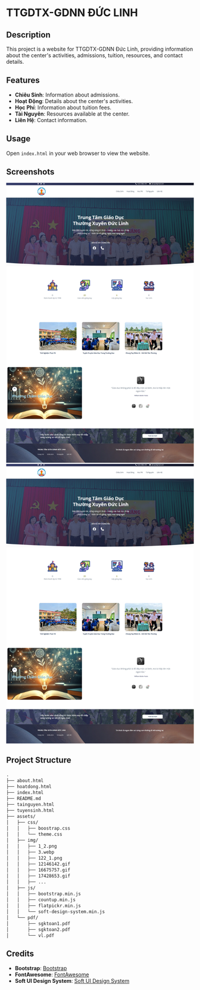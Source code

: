 # TTGDTX-GDNN ĐỨC LINH

## Description
This project is a website for TTGDTX-GDNN Đức Linh, providing information about the center's activities, admissions, tuition, resources, and contact details.

## Features
- **Chiêu Sinh**: Information about admissions.
- **Hoạt Động**: Details about the center's activities.
- **Học Phí**: Information about tuition fees.
- **Tài Nguyên**: Resources available at the center.
- **Liên Hệ**: Contact information.

## Usage
Open `index.html` in your web browser to view the website.

## Screenshots
![Screenshot 1](assets/img/screenshot1.jpeg)
![Screenshot 2](assets/img/screenshot1.jpeg)

## Project Structure
```
.
├── about.html
├── hoatdong.html
├── index.html
├── README.md
├── tainguyen.html
├── tuyensinh.html
├── assets/
│   ├── css/
│   │   ├── boostrap.css
│   │   └── theme.css
│   ├── img/
│   │   ├── 1_2.png
│   │   ├── 3.webp
│   │   ├── 122_1.png
│   │   ├── 12146142.gif
│   │   ├── 16675757.gif
│   │   ├── 17428653.gif
│   │   ├── ...
│   ├── js/
│   │   ├── bootstrap.min.js
│   │   ├── countup.min.js
│   │   ├── flatpickr.min.js
│   │   └── soft-design-system.min.js
│   └── pdf/
│       ├── sgktoan1.pdf
│       ├── sgktoan2.pdf
│       └── vl.pdf
```

## Credits
- **Bootstrap**: [Bootstrap](https://getbootstrap.com/)
- **FontAwesome**: [FontAwesome](https://fontawesome.com/)
- **Soft UI Design System**: [Soft UI Design System](https://www.creative-tim.com/product/soft-ui-design-system)
